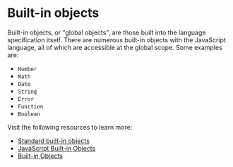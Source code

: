 # Built-in objects

Built-in objects, or "global objects", are those built into the language specification itself. There are numerous built-in objects with the JavaScript language, all of which are accessible at the global scope. Some examples are:

- `Number`
- `Math`
- `Date`
- `String`
- `Error`
- `Function`
- `Boolean`

Visit the following resources to learn more:

- [Standard built-in objects](https://developer.mozilla.org/en-US/docs/Web/JavaScript/Reference/Global_Objects)
- [JavaScript Built-in Objects](https://www.tutorialride.com/javascript/javascript-built-in-objects.htm)
- [Built-in Objects](https://www.scaler.com/topics/javascript-built-in-objects/)
